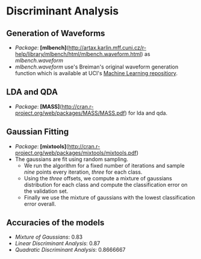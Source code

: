 # Discriminant Analysis

## Generation of Waveforms
- *Package*: **[mlbench]**(http://artax.karlin.mff.cuni.cz/r-help/library/mlbench/html/mlbench.waveform.html) as *mlbench.waveform*
- *mlbench.waveform* use's Breiman's original waveform generation function which is available at UCI's [Machine Learning repositiory](https://archive.ics.uci.edu/ml/datasets/Waveform+Database+Generator+(Version+2)).

## LDA and QDA
- *Package*: **[MASS]**(http://cran.r-project.org/web/packages/MASS/MASS.pdf) for lda and qda.

## Gaussian Fitting
- *Package*: **[mixtools]**(http://cran.r-project.org/web/packages/mixtools/mixtools.pdf)
- The gaussians are fit using random sampling.
    - We run the algorithm for a fixed number of iterations and sample *nine* points every iteration, *three* for each class.
    - Using the *three* offsets, we compute a mixture of gaussians distribution for each class and compute the classification error on the validation set.
    - Finally we use the mixture of gaussians with the lowest classification error overall.

## Accuracies of the models

- *Mixture of Gaussians*:                       0.83
- *Linear Discriminant Analysis*:               0.87
- *Quadratic Discriminant Analysis*:            0.8666667

